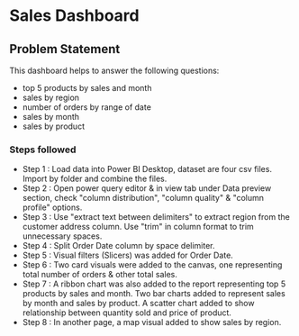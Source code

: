 # Sales Dashboard

## Problem Statement

This dashboard helps to answer the following questions:
- top 5 products by sales and month
- sales by region
- number of orders by range of date
- sales by month
- sales by product



### Steps followed 

- Step 1 : Load data into Power BI Desktop, dataset are four csv files. Import by folder and combine the files.
- Step 2 : Open power query editor & in view tab under Data preview section, check "column distribution", "column quality" & "column profile" options.
- Step 3 : Use "extract text between delimiters" to extract region from the customer address column. Use "trim" in column format to trim unnecessary spaces.
- Step 4 : Split Order Date column by space delimiter.
- Step 5 : Visual filters (Slicers) was added for Order Date.
- Step 6 : Two card visuals were added to the canvas, one representing total number of orders & other total sales.
- Step 7 : A ribbon chart was also added to the report representing top 5 products by sales and month. Two bar charts added to represent sales by month and sales by product. A scatter chart added to show relationship between quantity sold and price of product.
- Step 8 : In another page, a map visual added to show sales by region.
